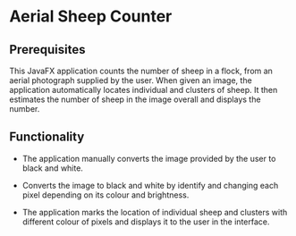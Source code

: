 # Aerial Sheep Counter

## Prerequisites
This JavaFX application counts the number of sheep in a flock, from an aerial photograph supplied by the user. When given an image, the application automatically locates individual and clusters of sheep. It then estimates the number of sheep in the image overall and displays the number. 

## Functionality
* The application manually converts the image provided by the user to black and white.

* Converts the image to black and white by identify and changing each pixel depending on its colour and brightness.

* The application marks the location of individual sheep and clusters with different colour of pixels and displays it to the user in the interface.

